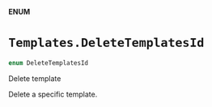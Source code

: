 **ENUM**

# `Templates.DeleteTemplatesId`

```swift
enum DeleteTemplatesId
```

Delete template

Delete a specific template.
